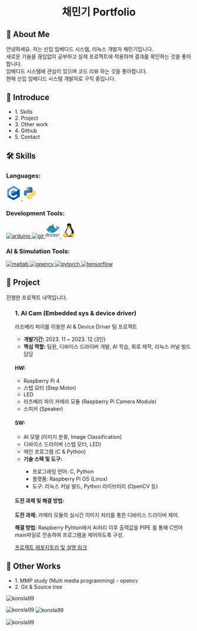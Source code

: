 <h1 align="center">채민기 Portfolio</h1>

<h2 align="left">🚀 About Me</h2>
<p>
  안녕하세요. 저는 신입 임베디드 시스템, 리눅스 개발자 채민기입니다. <br>
  새로운 기술을 끊임없이 공부하고 실제 프로젝트에 적용하며 결과를 확인하는 것을 좋아합니다.<br>
  임베디드 시스템에 관심이 있으며 코드 리뷰 하는 것을 좋아합니다.<br> 
  현재 신입 임베디드 시스템 개발자로 구직 중입니다.
</p>


<h2 align="left">👋 Introduce</h2>
<ul>
  <li>1. Skills</li>
  <li>2. Project</li>
  <li>3. Other work</li>
  <li>4. Github</li>
  <li>5. Contact</li>
</ul>

<h2 align="left">🛠 Skills</h2>

<h3 align="left">Languages:</h3>
<p align="left">
  <a href="https://www.cprogramming.com/" target="_blank" rel="noreferrer"> <img src="https://raw.githubusercontent.com/devicons/devicon/master/icons/c/c-original.svg" alt="c" width="40" height="40"/> </a>
  <a href="https://www.python.org" target="_blank" rel="noreferrer"> <img src="https://raw.githubusercontent.com/devicons/devicon/master/icons/python/python-original.svg" alt="python" width="40" height="40"/> </a>
</p>

<h3 align="left">Development Tools:</h3>
<p align="left">
  <a href="https://www.arduino.cc/" target="_blank" rel="noreferrer"> <img src="https://cdn.worldvectorlogo.com/logos/arduino-1.svg" alt="arduino" width="40" height="40"/> </a>
  <a href="https://git-scm.com/" target="_blank" rel="noreferrer"> <img src="https://www.vectorlogo.zone/logos/git-scm/git-scm-icon.svg" alt="git" width="40" height="40"/> </a>
  <a href="https://www.docker.com/" target="_blank" rel="noreferrer"> <img src="https://raw.githubusercontent.com/devicons/devicon/master/icons/docker/docker-original-wordmark.svg" alt="docker" width="40" height="40"/> </a>
  <a href="https://www.linux.org/" target="_blank" rel="noreferrer"> <img src="https://raw.githubusercontent.com/devicons/devicon/master/icons/linux/linux-original.svg" alt="linux" width="40" height="40"/> </a>
</p>

<h3 align="left">AI & Simulation Tools:</h3>
<p align="left">
  <a href="https://www.mathworks.com/" target="_blank" rel="noreferrer"> <img src="https://upload.wikimedia.org/wikipedia/commons/2/21/Matlab_Logo.png" alt="matlab" width="40" height="40"/> </a>
  <a href="https://opencv.org/" target="_blank" rel="noreferrer"> <img src="https://www.vectorlogo.zone/logos/opencv/opencv-icon.svg" alt="opencv" width="40" height="40"/> </a>
  <a href="https://pytorch.org/" target="_blank" rel="noreferrer"> <img src="https://www.vectorlogo.zone/logos/pytorch/pytorch-icon.svg" alt="pytorch" width="40" height="40"/> </a>
  <a href="https://www.tensorflow.org" target="_blank" rel="noreferrer"> <img src="https://www.vectorlogo.zone/logos/tensorflow/tensorflow-icon.svg" alt="tensorflow" width="40" height="40"/> </a>
</p>

<h2 align="left">📝 Project</h2>
<p>진행한 프로젝트 내역입니다.</p>
<ul>
<h3>1. AI Cam (Embedded sys & device driver)</h3>
<p>라즈베리 파이를 이용한 AI & Device Driver 팀 프로젝트</p>
<ul>
  <li><strong>개발기간:</strong> 2023. 11 ~ 2023. 12 (3인)</li>
  <li><strong>핵심 역할:</strong> 팀원, 디바이스 드라이버 개발, AI 학습, 회로 제작, 리눅스 커널 빌드 담당</li>
</ul>
<h4>HW:</h4>
<ul>
  <li>Raspberry Pi 4</li>
  <li>스텝 모터 (Step Motor)</li>
  <li>LED</li>
  <li>라즈베리 파이 카메라 모듈 (Raspberry Pi Camera Module)</li>
  <li>스피커 (Speaker)</li>
</ul>
<h4>SW:</h4>
<ul>
  <li>AI 모델 (이미지 분류, Image Classification)</li>
  <li>디바이스 드라이버 (스텝 모터, LED)</li>
  <li>메인 프로그램 (C & Python)</li>
  
  <li><strong>기술 스택 및 도구:</strong></li>
  <ul>
    <li>프로그래밍 언어: C, Python</li>
    <li>플랫폼: Raspberry Pi OS (Linux)</li>
    <li>도구: 리눅스 커널 빌드, Python 라이브러리 (OpenCV 등)</li>
  </ul>
</ul>
<h4>도전 과제 및 해결 방법:</h4>
<p><strong>도전 과제:</strong> 카메라 모듈의 실시간 이미지 처리를 통한 디바이스 드라이버 제어.</p>
<p><strong>해결 방법:</strong> Raspberry Pyhton에서 Ai처리 이후 출력값을 PIPE 를 통해 C언어 main파일로 전송하여 프로그램을 제어하도록 구성.</p>

<p><a href="https://github.com/Konsla99/KONSLA99_work/blob/main/EMB_Rpi4/emb_proj/README.md">프로젝트 레포지토리 및 설명 링크</a></p>

</ul>

<h2 align="left">📝 Other Works</h2>
<ul>
  <li>1. MMP study (Multi media programming) - opencv</li>
  <li>2. Git & Source tree</li>
</ul>

<p align="left"> <img src="https://komarev.com/ghpvc/?username=konsla99&label=Profile%20views&color=0e75b6&style=flat" alt="konsla99" /> </p>

<p><img align="left" src="https://github-readme-stats.vercel.app/api/top-langs?username=konsla99&show_icons=true&locale=en&layout=compact" alt="konsla99" /></p>

<p>&nbsp;<img align="center" src="https://github-readme-stats.vercel.app/api?username=konsla99&show_icons=true&locale=en" alt="konsla99" /></p>

<p><img align="center" src="https://github-readme-streak-stats.herokuapp.com/?user=konsla99&" alt="konsla99" /></p>
